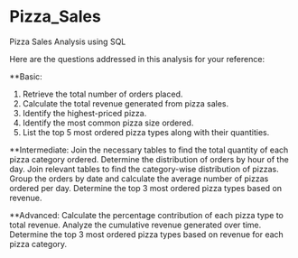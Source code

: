 # Pizza_Sales
Pizza Sales Analysis using SQL 

Here are the questions addressed in this analysis for your reference:

**Basic:
1. Retrieve the total number of orders placed.
2. Calculate the total revenue generated from pizza sales.
3. Identify the highest-priced pizza.
4. Identify the most common pizza size ordered.
5. List the top 5 most ordered pizza types along with their quantities.


**Intermediate:
Join the necessary tables to find the total quantity of each pizza category ordered.
Determine the distribution of orders by hour of the day.
Join relevant tables to find the category-wise distribution of pizzas.
Group the orders by date and calculate the average number of pizzas ordered per day.
Determine the top 3 most ordered pizza types based on revenue.

**Advanced:
Calculate the percentage contribution of each pizza type to total revenue.
Analyze the cumulative revenue generated over time.
Determine the top 3 most ordered pizza types based on revenue for each pizza category.

